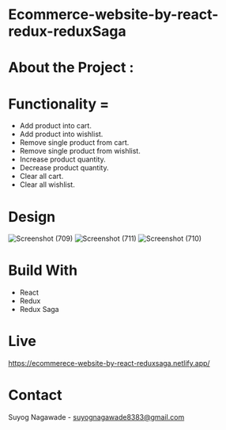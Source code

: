 # Ecommerce-website-by-react-redux-reduxSaga
# About the Project :
# Functionality =
- Add product into cart.
- Add product into wishlist.
- Remove single product from cart.
- Remove single product from wishlist.
- Increase product quantity.
- Decrease product quantity.
- Clear all cart.
- Clear all wishlist.
# Design
![Screenshot (709)](https://user-images.githubusercontent.com/92072200/218084397-a328b020-0b8d-4f89-8b7b-a07fe7b786e0.png)
![Screenshot (711)](https://user-images.githubusercontent.com/92072200/218084359-0cb3d694-d437-45e0-bf18-fff1e3a591db.png)
![Screenshot (710)](https://user-images.githubusercontent.com/92072200/218084376-3fc62bee-6d4e-4818-9cf5-1732210007b7.png)
# Build With
- React
- Redux
- Redux Saga
# Live
https://ecommerece-website-by-react-reduxsaga.netlify.app/
# Contact
Suyog Nagawade -
suyognagawade8383@gmail.com

